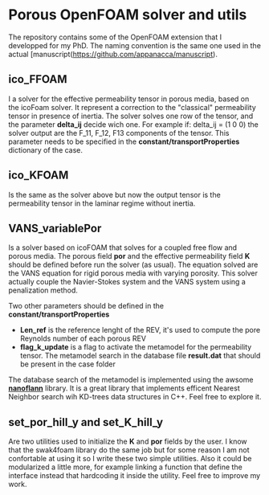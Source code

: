 # Porous OpenFOAM solver and utils

The repository contains some of the OpenFOAM extension that I developped for my PhD.
The naming convention is the same one used in the actual [manuscript(https://github.com/appanacca/manuscript).


## ico_FFOAM

I a solver for the effective permeability tensor in porous media, based on the icoFoam solver.
It represent a correction to the "classical" permeability tensor in presence of inertia.
The solver solves one row of the tensor, and the parameter **delta_ij** decide wich one.
For example if: delta_ij = (1 0 0) the solver output are the F_11, F_12, F13 components of the tensor.
This parameter needs to be specified in the __constant/transportProperties__ dictionary of the case.

## ico_KFOAM

Is the same as the solver above but now the output tensor is the permeability tensor in the laminar regime without inertia.

## VANS_variablePor

Is a solver based on icoFOAM that solves for a coupled free flow and porous media.
The porous field **por** and the effective permeability field **K** should be defined before run the solver (as usual).
The equation solved are the VANS equation for rigid porous media with varying porosity.
This solver actually couple the Navier-Stokes system and the VANS system using a penalization method.

Two other parameters should be defined in the __constant/transportProperties__ 
+ **Len_ref** is the reference lenght of the REV, it's used to compute the pore Reynolds number of each porous REV
+ **flag_k_update** is a flag to activate the metamodel for the permeability tensor. The metamodel search in the database file **result.dat** that should be present in the case folder 

The database search of the metamodel is implemented using the awsome [**nanoflann**](https://github.com/jlblancoc/nanoflann) library. It is a great library that implements efficent Nearest Neighbor search wih KD-trees data structures in C++. Feel free to explore it.

## set_por_hill_y and set_K_hill_y 

Are two utilities used to initialize the **K** and **por** fields by the user.
I know that the swak4foam library do the same job but for some reason I am not confortable at using it so I write these two simple utilities.
Also it could be modularized a little more, for example linking a function that define the interface instead that hardcoding it inside the utility. Feel free to improve my work.